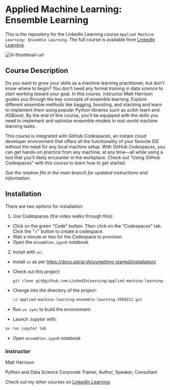 # Applied Machine Learning: Ensemble Learning
This is the repository for the LinkedIn Learning course `Applied Machine Learning: Ensemble Learning`. The full course is available from [LinkedIn Learning][lil-course-url].

![lil-thumbnail-url]

## Course Description

<p>Do you want to grow your skills as a machine learning practitioner, but don’t know where to begin? You don’t need any formal training in data science to start working toward your goal. In this course, instructor Matt Harrison guides you through the key concepts of ensemble learning. Explore different ensemble methods like bagging, boosting, and stacking and learn to implement them using popular Python libraries such as scikit-learn and XGBoost. By the end of this course, you’ll be equipped with the skills you need to implement and optimize ensemble models in real-world machine learning tasks.</p><p>This course is integrated with GitHub Codespaces, an instant cloud developer environment that offers all the functionality of your favorite IDE without the need for any local machine setup. With GitHub Codespaces, you can get hands-on practice from any machine, at any time—all while using a tool that you’ll likely encounter in the workplace. Check out “Using GitHub Codespaces" with this course to learn how to get started.</p>

_See the readme file in the main branch for updated instructions and information._

## Installation

There are two options for installation:

1. Use Codespaces (the video walks through this):

 - Click on the green "Code" button. Then click on the "Codespaces" tab. Click the "+" button to create a codespace. 
 - Wait a minute or two for the Codespace to provision
 - Open the `ensembles.ipynb` notebook


2. Install with `uv`:

 - Install `uv` as per https://docs.astral.sh/uv/getting-started/installation/
 - Check out this project:
   
   ```bash
   git clone git@github.com:LinkedInLearning/applied-machine-learning-ensemble-learning-3959211.git
   ```

 - Change into the directory of the project:

   ```bash
   cd applied-machine-learning-ensemble-learning-3959211.git
   ```

 - Run `uv sync` to build the environment.

 - Launch Jupyter with:

  ```bash
  uv run jupyter lab
  ```

 - Open `ensembles.ipynb` notebook

### Instructor

Matt Harrison

Python and Data Science Corporate Trainer, Author, Speaker, Consultant

                            

Check out my other courses on [LinkedIn Learning](https://www.linkedin.com/learning/instructors/matt-harrison?u=104).

[0]: # (Replace these placeholder URLs with actual course URLs)

[lil-course-url]: https://www.linkedin.com/learning/applied-machine-learning-ensemble-learning-25317548
[lil-thumbnail-url]: https://media.licdn.com/dms/image/v2/D4E0DAQHDOm3DVzUfqg/learning-public-crop_675_1200/B4EZUpkmAfGgAY-/0/1740159214378?e=2147483647&v=beta&t=yfB6yVe8_8VeRs3WUksKIF7mdXocVnPFGQPOK-3-UFA


